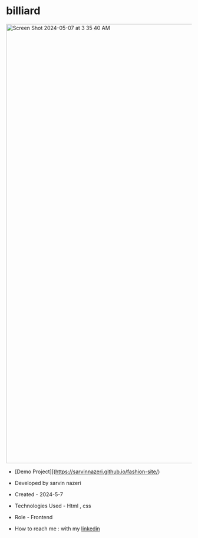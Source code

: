 # billiard

<img width="1194" alt="Screen Shot 2024-05-07 at 3 35 40 AM" src="https://github.com/sarvinnazeri/billiard-/assets/166671712/7ea4fcad-0dbd-4d2c-893c-6a9b46b4c5be">

- [Demo Project][(https://sarvinnazeri.github.io/fashion-site/)

- Developed by sarvin nazeri

- Created - 2024-5-7

- Technologies Used - Html , css 

- Role - Frontend

- How to reach me : with my [linkedin](https://www.linkedin.com/in/sarvin-nazeri)
